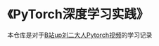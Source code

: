 # 《PyTorch深度学习实践》
本仓库是对于[B站up刘二大人Pytorch视频](https://www.bilibili.com/video/BV1Y7411d7Ys/?share_source=copy_web&vd_source=1170c577d779798202386e1f343fe38b)的学习记录
